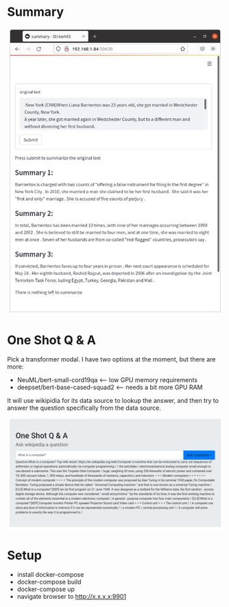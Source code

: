 # Summary

![alt text](summary.png?raw=true)

# One Shot Q & A

Pick a transformer modal. I have two options at the moment, but there are more:

- NeuML/bert-small-cord19qa <-- low GPU memory requirements
- deepset/bert-base-cased-squad2 <-- needs a bit more GPU RAM

It will use wikipidia for its data source to lookup the answer, and then try to answer the question specifically from the data source.

![alt text](oneshotQnA.png?raw=true)

# Setup

- install docker-compose
- docker-compose build
- docker-compose up
- navigate browser to http://x.x.x.x:9901
